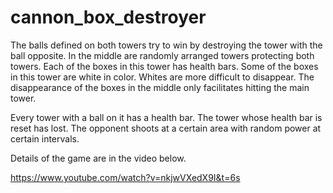 # cannon_box_destroyer

The balls defined on both towers try to win by destroying the tower with the ball opposite. 
In the middle are randomly arranged towers protecting both towers. Each of the boxes in this tower has health bars.
Some of the boxes in this tower are white in color. Whites are more difficult to disappear. 
The disappearance of the boxes in the middle only facilitates hitting the main tower. 


Every tower with a ball on it has a health bar.
The tower whose health bar is reset has lost.
The opponent shoots at a certain area with random power at certain intervals. 

Details of the game are in the video below. 

https://www.youtube.com/watch?v=nkjwVXedX9I&t=6s
